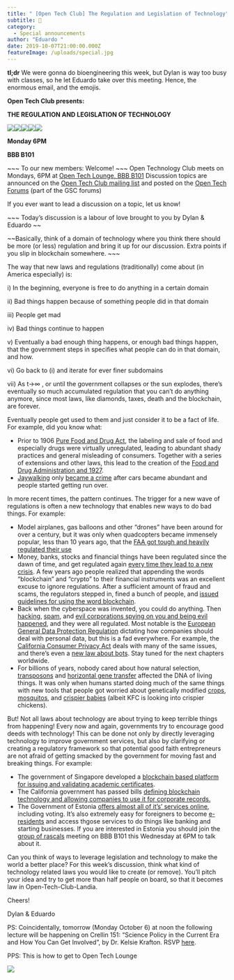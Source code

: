 ```yaml
---
title: " [Open Tech Club] The Regulation and Legislation of Technology"
subtitle: 💾
category:
  - Special announcements
author: "Eduardo "
date: 2019-10-07T21:00:00.000Z
featureImage: /uploads/special.jpg
---
```

**tl;dr** We were gonna do bioengineering this week, but Dylan is way too busy with classes, so he let Eduardo take over this meeting. Hence, the enormous email, and the emojis.



**Open Tech Club presents:**

**THE REGULATION AND LEGISLATION OF TECHNOLOGY**

![](https://ci4.googleusercontent.com/proxy/ssOcl1hXcd6mON8N1oWmwaMxfANOagoR6cBUiqoqAXdDp1AElEM5JzhE7BtJMSgQmNbpDGcCDbfC-Ig2BCWNQeH_EFKZ8hCtHjsDiCT0ZmnH=s0-d-e1-ft#https://ssl.gstatic.com/chat/emoji/8plxssjuw1/emoji_u1f4dc.png)![](https://ci4.googleusercontent.com/proxy/SkdR-9Y3AKYVWV7PvNzciCEWso2kHRfE-qffq5Sb7gNgRkHIrr-ljDqe8lrA9UjGhgEIum-5gavrYDElrxqLVnPJK5OeJcFveSFL5wy0laVk=s0-d-e1-ft#https://ssl.gstatic.com/chat/emoji/8plxssjuw1/emoji_u1f4b0.png)![](https://ci3.googleusercontent.com/proxy/yVgQ0WrMVKo5CTBWhIdScN4ozTqgMCdDP9MMDXPBkQR7kDSfxjFet0DCSYw-rswVuyfVWIoUM2pVBpV7q29kZlKgmUh4rPneQWyHEEeVEa0P=s0-d-e1-ft#https://ssl.gstatic.com/chat/emoji/8plxssjuw1/emoji_u1f4eb.png)![](https://ci6.googleusercontent.com/proxy/1rf-SdiF0vvR5VvcIDUNlxPTZhkh6op2TUkGnxE_xhqr0aRhKCy4KBOYRB3jwVBajkplGtUvaO8JYNyFC-CVszYMEnNMTP3vDh5nYV-_BDQ=s0-d-e1-ft#https://ssl.gstatic.com/chat/emoji/8plxssjuw1/emoji_u2328.png)![](https://ci6.googleusercontent.com/proxy/TWtbbmVMUXCYDzPejOPFYqy82lHGPiAT0qzG7RjNfigC5tT7dyanbJIxF7EJ4083vy4UVq56MYENG44wW1QnERKs11hYG6pJHMxWdHfblUCg=s0-d-e1-ft#https://ssl.gstatic.com/chat/emoji/8plxssjuw1/emoji_u1f4be.png)

**Monday 6PM**

**BBB B101**



\~\~\~ To our new members: Welcome! \~\~\~ Open Technology Club meets on Mondays, 6PM at [Open Tech Lounge, BBB B101](https://imgur.com/a/3LaqJ8S) Discussion topics are announced on the [Open Tech Club mailing list](https://lists.caltech.edu/listinfo/opentechclub) and posted on the [Open Tech Forums](https://gscforum.caltech.edu/c/clubs/open-tech-club) (part of the GSC forums)

If you ever want to lead a discussion on a topic, let us know!

\~\~\~ Today’s discussion is a labour of love brought to you by Dylan & Eduardo \~~

\~\~Basically, think of a domain of technology where you think there should be more (or less) regulation and bring it up for our discussion. Extra points if you slip in blockchain somewhere. \~\~~



The way that new laws and regulations (traditionally) come about (in America especially) is:



i) In the beginning, everyone is free to do anything in a certain domain

ii) Bad things happen because of something people did in that domain

iii) People get mad

iv) Bad things continue to happen

v) Eventually a bad enough thing happens, or enough bad things happen, that the government steps in specifies what people can do in that domain, and how.

vi) Go back to (i) and iterate for ever finer subdomains

vii) As t→∞ , or until the government collapses or the sun explodes, there’s eventually so much accumulated regulation that you can’t do anything anymore, since most laws, like diamonds, taxes, death and the blockchain, are forever.



Eventually people get used to them and just consider it to be a fact of life. For example, did you know what:



* Prior to 1906 [Pure Food and Drug Act](https://www.encyclopedia.com/history/united-states-and-canada/us-history/food-and-drug-act-1906), the labeling and sale of food and especially drugs were virtually unregulated, leading to abundant shady practices and general misleading of consumers. Together with a series of extensions and other laws, this lead to the creation of the [Food and Drug Administration and 1927](https://en.wikipedia.org/wiki/Food_and_Drug_Administration).
* [Jaywalking](https://en.wikipedia.org/wiki/Jaywalking) only [became a crime](https://www.vox.com/2015/1/15/7551873/jaywalking-history) after cars became abundant and people started getting run over.



In more recent times, the pattern continues. The trigger for a new wave of regulations is often a new technology that enables new ways to do bad things. For example:



* Model airplanes, gas balloons and other “drones” have been around for over a century, but it was only when quadcopters became immensely popular, less than 10 years ago, that the [FAA got tough and heavily regulated their use](https://www.dartdrones.com/blog/drone-laws/)
* Money, banks, stocks and financial things have been regulated since the dawn of time, and get regulated again [every time they lead to a new crisis](https://corpgov.law.harvard.edu/2010/11/20/the-financial-panic-of-2008-and-financial-regulatory-reform/). A few years ago people realized that appending the words “blockchain” and “crypto” to their financial instruments was an excellent excuse to ignore regulations. After a sufficient amount of fraud and scams, the regulators stepped in, fined a bunch of people, and [issued guidelines for using the word blockchain](https://www.coindesk.com/the-sec-just-released-its-crypto-token-guidance).
* Back when the cyberspace was invented, you could do anything. Then [hacking](https://en.wikipedia.org/wiki/Computer_Fraud_and_Abuse_Act), [spam](https://en.wikipedia.org/wiki/CAN-SPAM_Act_of_2003), and [evil corporations spying on you and being evil](https://en.wikipedia.org/wiki/Cambridge_Analytica) [happened](https://www.ftc.gov/news-events/blogs/business-blog/2019/07/ftcs-5-billion-facebook-settlement-record-breaking-history), and they were all regulated. Most notable is the [European General Data Protection Regulation](https://en.wikipedia.org/wiki/General_Data_Protection_Regulation) dictating how companies should deal with personal data, but this is a fad everywhere. For example, the [California Consumer Privacy Act](https://en.wikipedia.org/wiki/California_Consumer_Privacy_Act) deals with many of the same issues, and there’s even a [new law about bots](https://www.wired.com/story/law-makes-bots-identify-themselves/#targetText=On%20July%201%2C%20nine%20months,behaviors%20to%20conspicuously%20declare%20themselves.). Stay tuned for the next chapters worldwide.
* For billions of years, nobody cared about how natural selection, [transposons](https://en.wikipedia.org/wiki/Transposable_element) and [horizontal gene transfer](https://en.wikipedia.org/wiki/Horizontal_gene_transfer#targetText=Horizontal%20gene%20transfer%20(HGT)%20or,the%20evolution%20of%20many%20organisms.) affected the DNA of living things. It was only when humans started doing much of the same things with new tools that people got worried about genetically modified [crops](<https://en.wikipedia.org/wiki/Genetically_modified_crops#targetText=Genetically%20modified%20crops%20(GM%20crops,occur%20naturally%20in%20the%20species.>), [mosquitos](https://www.the-scientist.com/news-opinion/gm-mosquito-progeny-not-dying-in-brazil--study-66434), and [crispier babies](https://www.nature.com/articles/d41586-019-00673-1) (albeit KFC is looking into crispier chickens).



But! Not all laws about technology are about trying to keep terrible things from happening! Every now and again, governments try to encourage good deeds with technology! This can be done not only by directly leveraging technology to improve government services, but also by clarifying or creating a regulatory framework so that potential good faith entrepreneurs are not afraid of getting smacked by the government for moving fast and breaking things. For example:



* The government of Singapore developed a [blockchain based platform for issuing and validating academic certificates](https://www.tech.gov.sg/media/technews/with-this-blockchain-based-platform-you-may-no-longer-need-physical-certificates).
* The California government has passed bills [defining blockchain technology and allowing companies to use it for corporate records.](https://www.lexology.com/library/detail.aspx?g=562a6c07-0230-4362-bd30-8cd2ce5dae61)
* The Government of Estonia [offers almost all of it’s’ services online](https://www.raconteur.net/technology/estonia-digital-society), including voting. It’s also extremely easy for foreigners to become [e-residents](https://e-resident.gov.ee/) and access thgose services to do things like banking and starting businesses. If you are interested in Estonia you should join the [group of rascals](https://caltechsovereignty.club/) meeting on BBB B101 this Wednesday at 6PM to talk about it.



Can you think of ways to leverage legislation and technology to make the world a better place? For this week’s discussion, think what kind of technology related laws you would like to create (or remove). You’ll pitch your idea and try to get more than half people on board, so that it becomes law in Open-Tech-Club-Landia.



Cheers!



Dylan & Eduardo



PS: Coincidentally, tomorrow (Monday October 6) at noon the following lecture will be happening on Crellin 151: “Science Policy in the Current Era and How You Can Get Involved”, by Dr. Kelsie Krafton. RSVP [here](https://forms.gle/4MgWuSnoG4Z5vR68A).



PPS: This is how to get to Open Tech Lounge

![](https://mail.google.com/mail/u/0?ui=2&ik=731b35a246&attid=0.1.1&permmsgid=msg-f:1646716024620371395&th=16da4f7fed70cdc3&view=fimg&sz=s0-l75-ft&attbid=ANGjdJ8MS9PrNJxULwBbUoqDA54ARU1CSa5OJ5GsAWxpzctl2rC1nzRLyayS3nxiLXsIzVcZKWmHjsuQZHOGG6O_kXglkVXfFdixRQ1qjOPyVSOg8qyoqNOsmqLYXZk&disp=emb)
